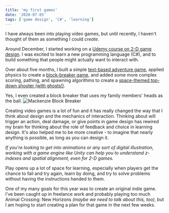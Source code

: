 ```yaml
---
title: 'my first games'
date: '2020-07-05'
tags: ['game design', 'C#', 'learning']
---
```


I have always been into playing video games, but until recently, I haven't thought of them as something I could *create*. 

Around December, I started working on a [Udemy course on 2-D game design](https://www.udemy.com/course/unitycourse/learn/lecture/10248514). I was excited to learn a new programming language (C#), and to build something that people might actually want to interact with.

Over about five months, I built a simple [text-based adventure game](https://unitygameslzm.s3.us-east-2.amazonaws.com/ReedsStreetToast/index.html), applied physics to create a [block-breaker game](https://unitygameslzm.s3.us-east-2.amazonaws.com/blockbreaker/index.html), and added some more complex scoring, pathing, and spawning algorithms to create a [space-themed top-down shooter (with ghosts!)](https://s3.console.aws.amazon.com/s3/object/unitygameslzm/TheSkyIsHaunted/index.html). 

Yes, I even created a block breaker that uses my family members' heads as the ball.
![Mackenzie Block Breaker](https://unitygameslzm.s3.us-east-2.amazonaws.com/MackenzieBlockBreaker720/homescreen.png)

Creating video games is a lot of fun and it has really changed the way that I think about design and the mechanics of interaction. Thinking about will trigger an action, deal damage, or give points in game design has rewired my brain for thinking about the role of feedback and choice in learning design. It's also helped me to be more creative - to imagine that nearly anything is possible, as long as you can design it. 

_If you're looking to get into animations or any sort of digital illustration, working with a game engine like Unity can help you to understand z-indexes and spatial alignment, even for 2-D games._

Play opens up a lot of space for learning, especially when players get the chance to fail and try again, learn by doing, and try to solve problems without having the instructions handed to them. 

One of my many goals for this year was to create an original indie game. I've been caught up in freelance work and probably playing too much Animal Crossing: New Horizons _(maybe we need to talk about this, too)_, but I am hoping to start creating a plan for that game in the next few weeks. 